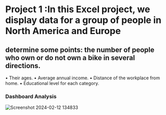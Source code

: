 # Project 1 :In this Excel project, we display data for a group of people in North America and Europe

## determine some points: the number of people who own or do not own a bike in several directions.

•	Their ages.
•	Average annual income.
•	Distance of the workplace from home.
•	Educational level for each category.

### Dashboard Analysis
![Screenshot 2024-02-12 134833](https://github.com/momo-saad/Mohamed_Portfolio/assets/133122558/482a95bc-5980-4867-92a0-2a0e04ce0e51)
